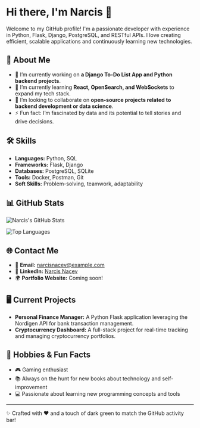 # Hi there, I'm Narcis 👋

Welcome to my GitHub profile! I'm a passionate developer with experience in Python, Flask, Django, PostgreSQL, and RESTful APIs. I love creating efficient, scalable applications and continuously learning new technologies.

## 🚀 About Me
- 🔭 I’m currently working on **a Django To-Do List App and Python backend projects**.
- 🌱 I’m currently learning **React, OpenSearch, and WebSockets** to expand my tech stack.
- 👯 I’m looking to collaborate on **open-source projects related to backend development or data science**.
- ⚡ Fun fact: I’m fascinated by data and its potential to tell stories and drive decisions.

## 🛠️ Skills
- **Languages:** Python, SQL
- **Frameworks:** Flask, Django
- **Databases:** PostgreSQL, SQLite
- **Tools:** Docker, Postman, Git
- **Soft Skills:** Problem-solving, teamwork, adaptability

## 📊 GitHub Stats
![Narcis's GitHub Stats](https://github-readme-stats.vercel.app/api?username=NarcisNacev1&show_icons=true&theme=dark&icon_color=4caf50&title_color=4caf50&text_color=a8dadc&bg_color=0d1117)

![Top Languages](https://github-readme-stats.vercel.app/api/top-langs/?username=NarcisNacev1&layout=compact&theme=dark&title_color=4caf50&text_color=a8dadc&bg_color=0d1117)

## 🌐 Contact Me
- 📧 **Email:** [narcisnacev@example.com](mailto:narcisnacev@example.com)
- 💼 **LinkedIn:** [Narcis Nacev](https://linkedin.com/in/narcisnacev)
- 🌍 **Portfolio Website:** Coming soon!

## 🖥️ Current Projects
- **Personal Finance Manager:** A Python Flask application leveraging the Nordigen API for bank transaction management.
- **Cryptocurrency Dashboard:** A full-stack project for real-time tracking and managing cryptocurrency portfolios.

## 🎨 Hobbies & Fun Facts
- 🎮 Gaming enthusiast
- 📚 Always on the hunt for new books about technology and self-improvement
- 💻 Passionate about learning new programming concepts and tools

---

✨ Crafted with ❤️ and a touch of dark green to match the GitHub activity bar!

